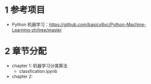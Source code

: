 # 1 参考项目

- Python 机器学习：https://github.com/basicv8vc/Python-Machine-Learning-zh/tree/master


# 2 章节分配

- chapter 1: 机器学习分类算法
  - classfication.ipynb
- chapter 2: 



